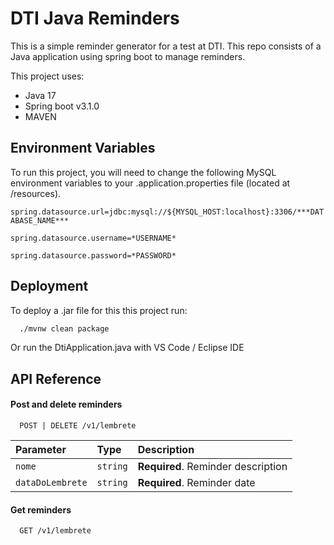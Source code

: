 
# DTI Java Reminders

This is a simple reminder generator for a test at DTI. This repo consists of a Java application using spring boot to manage reminders.

This project uses:
 - Java 17
- Spring boot v3.1.0
- MAVEN

## Environment Variables

To run this project, you will need to change the following MySQL environment variables to your .application.properties file (located at /resources).


`spring.datasource.url=jdbc:mysql://${MYSQL_HOST:localhost}:3306/***DATABASE_NAME***`

`spring.datasource.username=*USERNAME*`

`spring.datasource.password=*PASSWORD*`



## Deployment

To deploy a .jar file for this this project run:

```bash
  ./mvnw clean package
```

Or run the DtiApplication.java with VS Code / Eclipse IDE
## API Reference

#### Post and delete reminders

```http
  POST | DELETE /v1/lembrete
```

| Parameter | Type     | Description                |
| :-------- | :------- | :------------------------- |
| `nome` | `string` | **Required**. Reminder description |
| `dataDoLembrete` | `string` | **Required**. Reminder date |

#### Get reminders

```http
  GET /v1/lembrete
```



